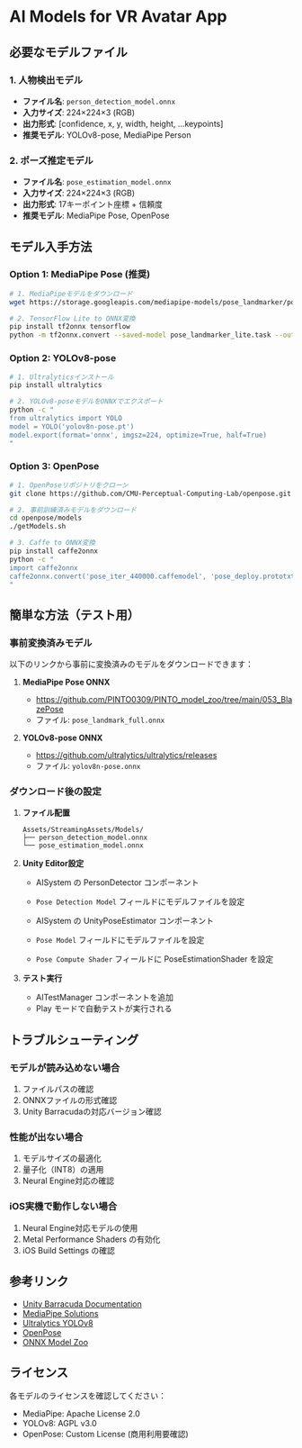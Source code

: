 # AI Models for VR Avatar App

## 必要なモデルファイル

### 1. 人物検出モデル
- **ファイル名**: `person_detection_model.onnx`
- **入力サイズ**: 224×224×3 (RGB)
- **出力形式**: [confidence, x, y, width, height, ...keypoints]
- **推奨モデル**: YOLOv8-pose, MediaPipe Person

### 2. ポーズ推定モデル
- **ファイル名**: `pose_estimation_model.onnx`
- **入力サイズ**: 224×224×3 (RGB)
- **出力形式**: 17キーポイント座標 + 信頼度
- **推奨モデル**: MediaPipe Pose, OpenPose

## モデル入手方法

### Option 1: MediaPipe Pose (推奨)
```bash
# 1. MediaPipeモデルをダウンロード
wget https://storage.googleapis.com/mediapipe-models/pose_landmarker/pose_landmarker_lite/float16/latest/pose_landmarker_lite.task

# 2. TensorFlow Lite to ONNX変換
pip install tf2onnx tensorflow
python -m tf2onnx.convert --saved-model pose_landmarker_lite.task --output pose_estimation_model.onnx
```

### Option 2: YOLOv8-pose
```bash
# 1. Ultralyticsインストール
pip install ultralytics

# 2. YOLOv8-poseモデルをONNXでエクスポート
python -c "
from ultralytics import YOLO
model = YOLO('yolov8n-pose.pt')
model.export(format='onnx', imgsz=224, optimize=True, half=True)
"
```

### Option 3: OpenPose
```bash
# 1. OpenPoseリポジトリをクローン
git clone https://github.com/CMU-Perceptual-Computing-Lab/openpose.git

# 2. 事前訓練済みモデルをダウンロード
cd openpose/models
./getModels.sh

# 3. Caffe to ONNX変換
pip install caffe2onnx
python -c "
import caffe2onnx
caffe2onnx.convert('pose_iter_440000.caffemodel', 'pose_deploy.prototxt', 'pose_estimation_model.onnx')
"
```

## 簡単な方法（テスト用）

### 事前変換済みモデル
以下のリンクから事前に変換済みのモデルをダウンロードできます：

1. **MediaPipe Pose ONNX**
   - https://github.com/PINTO0309/PINTO_model_zoo/tree/main/053_BlazePose
   - ファイル: `pose_landmark_full.onnx`

2. **YOLOv8-pose ONNX**
   - https://github.com/ultralytics/ultralytics/releases
   - ファイル: `yolov8n-pose.onnx`

### ダウンロード後の設定

1. **ファイル配置**
   ```
   Assets/StreamingAssets/Models/
   ├── person_detection_model.onnx
   └── pose_estimation_model.onnx
   ```

2. **Unity Editor設定**
   - AISystem の PersonDetector コンポーネント
   - `Pose Detection Model` フィールドにモデルファイルを設定

   - AISystem の UnityPoseEstimator コンポーネント
   - `Pose Model` フィールドにモデルファイルを設定
   - `Pose Compute Shader` フィールドに PoseEstimationShader を設定

3. **テスト実行**
   - AITestManager コンポーネントを追加
   - Play モードで自動テストが実行される

## トラブルシューティング

### モデルが読み込めない場合
1. ファイルパスの確認
2. ONNXファイルの形式確認
3. Unity Barracudaの対応バージョン確認

### 性能が出ない場合
1. モデルサイズの最適化
2. 量子化（INT8）の適用
3. Neural Engine対応の確認

### iOS実機で動作しない場合
1. Neural Engine対応モデルの使用
2. Metal Performance Shaders の有効化
3. iOS Build Settings の確認

## 参考リンク

- [Unity Barracuda Documentation](https://docs.unity3d.com/Packages/com.unity.barracuda@3.0/manual/index.html)
- [MediaPipe Solutions](https://developers.google.com/mediapipe/solutions)
- [Ultralytics YOLOv8](https://github.com/ultralytics/ultralytics)
- [OpenPose](https://github.com/CMU-Perceptual-Computing-Lab/openpose)
- [ONNX Model Zoo](https://github.com/onnx/models)

## ライセンス

各モデルのライセンスを確認してください：
- MediaPipe: Apache License 2.0
- YOLOv8: AGPL v3.0
- OpenPose: Custom License (商用利用要確認)
